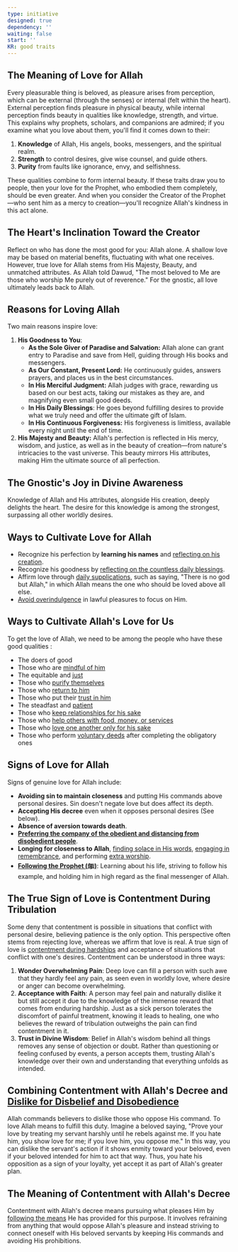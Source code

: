 ```yaml
---
type: initiative
designed: true
dependency: ''
waiting: false
start: ''
KR: good traits
---
```


## The Meaning of Love for Allah

Every pleasurable thing is beloved, as pleasure arises from perception, which can be external (through the senses) or internal (felt within the heart). External perception finds pleasure in physical beauty, while internal perception finds beauty in qualities like knowledge, strength, and virtue. This explains why prophets, scholars, and companions are admired; if you examine what you love about them, you'll find it comes down to their:

1. **Knowledge** of Allah, His angels, books, messengers, and the spiritual realm.
2. **Strength** to control desires, give wise counsel, and guide others.
3. **Purity** from faults like ignorance, envy, and selfishness.

These qualities combine to form internal beauty. If these traits draw you to people, then your love for the Prophet, who embodied them completely, should be even greater. And when you consider the Creator of the Prophet—who sent him as a mercy to creation—you'll recognize Allah's kindness in this act alone.

## The Heart's Inclination Toward the Creator

Reflect on who has done the most good for you: Allah alone. A shallow love may be based on material benefits, fluctuating with what one receives. However, true love for Allah stems from His Majesty, Beauty, and unmatched attributes. As Allah told Dawud, "The most beloved to Me are those who worship Me purely out of reverence." For the gnostic, all love ultimately leads back to Allah.

## Reasons for Loving Allah

Two main reasons inspire love:

1. **His Goodness to You**:
	* **As the Sole Giver of Paradise and Salvation:** Allah alone can grant entry to Paradise and save from Hell, guiding through His books and messengers.
	* **As Our Constant, Present Lord:** He continuously guides, answers prayers, and places us in the best circumstances.
	* **In His Merciful Judgment:** Allah judges with grace, rewarding us based on our best acts, taking our mistakes as they are, and magnifying even small good deeds.
	* **In His Daily Blessings**: He goes beyond fulfilling desires to provide what we truly need and offer the ultimate gift of Islam.
	* **In His Continuous Forgiveness:** His forgiveness is limitless, available every night until the end of time.
2. **His Majesty and Beauty:** Allah's perfection is reflected in His mercy, wisdom, and justice, as well as in the beauty of creation—from nature's intricacies to the vast universe. This beauty mirrors His attributes, making Him the ultimate source of all perfection.

## The Gnostic's Joy in Divine Awareness

Knowledge of Allah and His attributes, alongside His creation, deeply delights the heart. The desire for this knowledge is among the strongest, surpassing all other worldly desires.

## Ways to Cultivate Love for Allah

* Recognize his perfection by **learning his names** and [reflecting on his creation](Processes/Contemplate%20the%20creation.md).
* Recognize his goodness by [reflecting on the countless daily blessings](Processes/Gratitude%20journalling.md).
* Affirm love through [daily supplications](Processes/Say%20morning,%20evening%20and%20before%20sleeping%20supplications.md), such as saying, "There is no god but Allah," in which Allah means the one who should be loved above all else.
* [Avoid overindulgence](Processes/Avoid%20indulging%20on%20the%20lawful.md) in lawful pleasures to focus on Him.

## Ways to Cultivate Allah's Love for Us

To get the love of Allah, we need to be among the people who have these good qualities :

* The doers of good
* Those who are [mindful of him](Processes/try%20to%20incorporate%20these%20into%20fear.md)
* The equitable and [just](Processes/Be%20just%20and%20adapt%20to%20each%20person.md)
* Those who [purify themselves](Processes/Clean%20and%20beautify%20yourself.md)
* Those who [return to him](Initiatives/good%20traits/Repentance.md)
* Those who put their [trust in him](Initiatives/good%20traits/Reliance.md)
* The steadfast and [patient](Initiatives/good%20traits/Patience.md)
* Those who [keep relationships for his sake](Processes/Resolve%20disputes%20and%20avoid%20boycotting.md)
* Those who [help others with food, money, or services](Initiatives/worship/Zakat%20and%20charity%20and%20selflessness.md)
* Those who [love one another only for his sake](Processes/Meet%20special%20friend%20only%20for%20god's%20sake.md)
* Those who perform [voluntary deeds](Processes/Level%20up%20worship.md) after completing the obligatory ones

## Signs of Love for Allah

Signs of genuine love for Allah include:

* **Avoiding sin to maintain closeness** and putting His commands above personal desires. Sin doesn't negate love but does affect its depth.
* **Accepting His decree** even when it opposes personal desires (See below).
* **Absence of aversion towards death**.
* [**Preferring the company of the obedient and distancing from disobedient people**](Processes/Hate%20the%20disobedient%20and%20love%20the%20obedient.md).
* **Longing for closeness to Allah**, [finding solace in His words](Initiatives/worship/Engaging%20with%20the%20quran.md), [engaging in remembrance](Initiatives/worship/Remembrance%20of%20allah.md), and performing [extra worship](Processes/Level%20up%20worship.md).
* [**Following the Prophet (ﷺ)**](Initiatives/worship/Following%20the%20sunnah.md): Learning about his life, striving to follow his example, and holding him in high regard as the final messenger of Allah.

## The True Sign of Love is Contentment During Tribulation

Some deny that contentment is possible in situations that conflict with personal desire, believing patience is the only option. This perspective often stems from rejecting love, whereas we affirm that love is real. A true sign of love is [contentment during hardships](Processes/Attitude%20in%20affliction.md) and acceptance of situations that conflict with one's desires. Contentment can be understood in three ways:

1. **Wonder Overwhelming Pain**: Deep love can fill a person with such awe that they hardly feel any pain, as seen even in worldly love, where desire or anger can become overwhelming.
2. **Acceptance with Faith**: A person may feel pain and naturally dislike it but still accept it due to the knowledge of the immense reward that comes from enduring hardship. Just as a sick person tolerates the discomfort of painful treatment, knowing it leads to healing, one who believes the reward of tribulation outweighs the pain can find contentment in it.
3. **Trust in Divine Wisdom**: Belief in Allah's wisdom behind all things removes any sense of objection or doubt. Rather than questioning or feeling confused by events, a person accepts them, trusting Allah's knowledge over their own and understanding that everything unfolds as intended.

## Combining Contentment with Allah's Decree and [Dislike for Disbelief and Disobedience](Processes/Hate%20the%20disobedient%20and%20love%20the%20obedient.md)

Allah commands believers to dislike those who oppose His command. To love Allah means to fulfill this duty. Imagine a beloved saying, "Prove your love by treating my servant harshly until he rebels against me. If you hate him, you show love for me; if you love him, you oppose me." In this way, you can dislike the servant's action if it shows enmity toward your beloved, even if your beloved intended for him to act that way. Thus, you hate his opposition as a sign of your loyalty, yet accept it as part of Allah's greater plan.

## The Meaning of Contentment with Allah's Decree

Contentment with Allah's decree means pursuing what pleases Him by [following the means](Processes/Supplicate%20for%20what%20you%20wish%20and%20aim%20high.md) He has provided for this purpose. It involves refraining from anything that would oppose Allah's pleasure and instead striving to connect oneself with His beloved servants by keeping His commands and avoiding His prohibitions.
